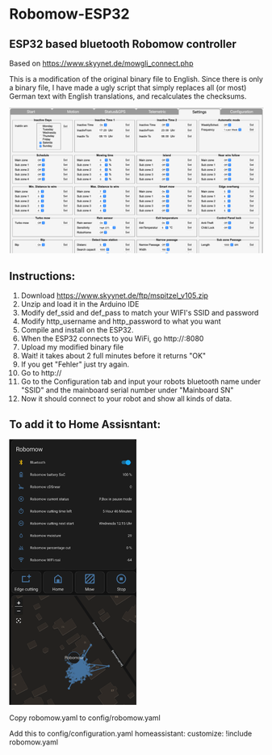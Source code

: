 # Robomow-ESP32
## ESP32 based bluetooth Robomow controller

Based on https://www.skyynet.de/mowgli_connect.php

This is a modification of the original binary file to English.
Since there is only a binary file, I have made a ugly script that simply replaces all (or most) German text with English translations, and recalculates the checksums.

![](images/settings.png)

## Instructions:

1. Download https://www.skyynet.de/ftp/mspitzel_v105.zip
2. Unzip and load it in the Arduino IDE
3. Modify def_ssid and def_pass to match your WIFI's SSID and password
4. Modify http_username and http_password to what you want
5. Compile and install on the ESP32.
6. When the ESP32 connects to you WiFi, go http://<IP>:8080
7. Upload my modified binary file
8. Wait! it takes about 2 full minutes before it returns "OK"
9. If you get "Fehler" just try again.
10. Go to http://<IP>
11. Go to the Configuration tab and input your robots bluetooth name under "SSID" and the mainboard serial number under "Mainboard SN"
12. Now it should connect to your robot and show all kinds of data.

## To add it to Home Assisntant:
<img src="images/homeassistant.png" width=50% height=50%>

Copy robomow.yaml to config/robomow.yaml

Add this to config/configuration.yaml
homeassistant:
  customize: !include robomow.yaml
